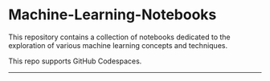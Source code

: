 # Machine-Learning-Notebooks

This repository contains a collection of notebooks dedicated to the exploration of various machine learning concepts and techniques.

This repo supports GitHub Codespaces.

---